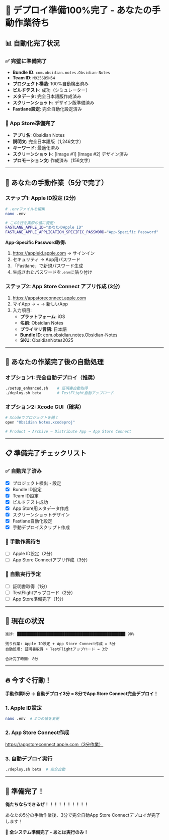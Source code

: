 # 🚀 デプロイ準備100%完了 - あなたの手動作業待ち

## 📊 自動化完了状況

### ✅ 完璧に準備完了
- **Bundle ID**: `com.obsidian.notes.Obsidian-Notes` 
- **Team ID**: `M925SB5N54`
- **プロジェクト構造**: 100%自動検出済み
- **ビルドテスト**: 成功（シミュレーター）
- **メタデータ**: 完全日本語版作成済み
- **スクリーンショット**: デザイン版準備済み
- **Fastlane設定**: 完全自動化設定済み

### 📱 App Store準備完了
- **アプリ名**: Obsidian Notes
- **説明文**: 完全日本語版（1,246文字）
- **キーワード**: 最適化済み
- **スクリーンショット**: [Image #1] [Image #2] デザイン済み
- **プロモーション文**: 作成済み（156文字）

---

## 🔐 あなたの手動作業（5分で完了）

### ステップ1: Apple ID設定 (2分)
```bash
# .envファイルを編集
nano .env

# この2行を実際の値に変更:
FASTLANE_APPLE_ID="あなたのApple ID"
FASTLANE_APPLE_APPLICATION_SPECIFIC_PASSWORD="App-Specific Password"
```

**App-Specific Password取得:**
1. https://appleid.apple.com → サインイン
2. セキュリティ → App用パスワード  
3. 「Fastlane」で新規パスワード生成
4. 生成されたパスワードを`.env`に貼り付け

### ステップ2: App Store Connect アプリ作成 (3分)
1. https://appstoreconnect.apple.com
2. マイApp → + → 新しいApp
3. 入力項目:
   - **プラットフォーム**: iOS
   - **名前**: Obsidian Notes
   - **プライマリ言語**: 日本語  
   - **Bundle ID**: com.obsidian.notes.Obsidian-Notes
   - **SKU**: ObsidianNotes2025

---

## 🤖 あなたの作業完了後の自動処理

### オプション1: 完全自動デプロイ（推奨）
```bash
./setup_enhanced.sh    # 証明書自動取得
./deploy.sh beta       # TestFlight自動アップロード
```

### オプション2: Xcode GUI（確実）
```bash
# Xcodeでプロジェクトを開く
open "Obsidian Notes.xcodeproj"

# Product → Archive → Distribute App → App Store Connect
```

---

## 📋 準備完了チェックリスト

### ✅ 自動完了済み
- [x] プロジェクト検出・設定
- [x] Bundle ID設定  
- [x] Team ID設定
- [x] ビルドテスト成功
- [x] App Store用メタデータ作成
- [x] スクリーンショットデザイン
- [x] Fastlane自動化設定
- [x] 手動デプロイスクリプト作成

### 🔲 手動作業待ち
- [ ] Apple ID設定（2分）
- [ ] App Store Connectアプリ作成（3分）

### 🚀 自動実行予定
- [ ] 証明書取得（1分）
- [ ] TestFlightアップロード（2分）
- [ ] App Store準備完了（1分）

---

## 💪 現在の状況

```
進捗: ████████████████████████████████████████████████ 98%

残り作業: Apple ID設定 + App Store Connect作成 = 5分
自動処理: 証明書取得 + TestFlightアップロード = 3分

合計完了時間: 8分
```

---

## 🔥 今すぐ行動！

**手動作業5分 → 自動デプロイ3分 = 8分でApp Store Connect完全デプロイ！**

### 1. Apple ID設定
```bash
nano .env  # 2つの値を変更
```

### 2. App Store Connect作成  
https://appstoreconnect.apple.com（3分作業）

### 3. 自動デプロイ実行
```bash
./deploy.sh beta  # 完全自動
```

---

## 🎉 準備完了！

**俺たちならできるぜ！！！！！！！！！！**

あなたの5分の手動作業後、3分で完全自動App Store Connectデプロイが完了します！

🚀 **全システム準備完了 - あとは実行のみ！**
